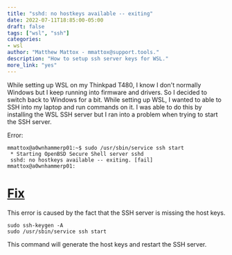 ```yaml
---
title: "sshd: no hostkeys available -- exiting"
date: 2022-07-11T18:85:00-05:00
draft: false
tags: ["wsl", "ssh"]
categories:
- wsl
author: "Matthew Mattox - mmattox@support.tools."
description: "How to setup ssh server keys for WSL."
more_link: "yes"
---
```


While setting up WSL on my Thinkpad T480, I know I don't normally Windows but I keep running into firmware and drivers. So I decided to switch back to Windows for a bit. While setting up WSL, I wanted to able to SSH into my laptop and run commands on it. I was able to do this by installing the WSL SSH server but I ran into a problem when trying to start the SSH server.

Error:
```
mmattox@a0wnhammerp01:~$ sudo /usr/sbin/service ssh start
 * Starting OpenBSD Secure Shell server sshd
 sshd: no hostkeys available -- exiting. [fail]
mmattox@a0wnhammerp01:
```

<!--more-->
# [Fix](#fix)
This error is caused by the fact that the SSH server is missing the host keys.

```
sudo ssh-keygen -A
sudo /usr/sbin/service ssh start
```

This command will generate the host keys and restart the SSH server.
